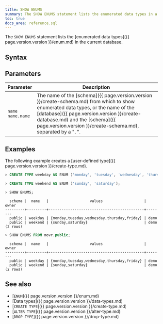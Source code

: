 ```yaml
---
title: SHOW ENUMS
summary: The SHOW ENUMS statement lists the enumerated data types in a database.
toc: true
docs_area: reference.sql
---
```


The `SHOW ENUMS` statement lists the [enumerated data types]({{ page.version.version }}/enum.md) in the current database.

## Syntax

<div>
</div>

## Parameters

Parameter | Description
----------|------------
`name`<br>`name.name` | The name of the [schema]({{ page.version.version }}/create-schema.md) from which to show enumerated data types, or the name of the [database]({{ page.version.version }}/create-database.md) and the [schema]({{ page.version.version }}/create-schema.md), separated by a "`.`".

## Examples

The following example creates a [user-defined type]({{ page.version.version }}/create-type.md).

~~~ sql
> CREATE TYPE weekday AS ENUM ('monday', 'tuesday', 'wednesday', 'thursday', 'friday');
~~~

~~~ sql
> CREATE TYPE weekend AS ENUM ('sunday', 'saturday');
~~~

~~~ sql
> SHOW ENUMS;
~~~

~~~
  schema |  name   |                   values                   | owner
---------+---------+--------------------------------------------+--------
  public | weekday | {monday,tuesday,wednesday,thursday,friday} | demo
  public | weekend | {sunday,saturday}                          | demo
(2 rows)
~~~

~~~ sql
> SHOW ENUMS FROM movr.public;
~~~

~~~
  schema |  name   |                   values                   | owner
---------+---------+--------------------------------------------+--------
  public | weekday | {monday,tuesday,wednesday,thursday,friday} | demo
  public | weekend | {sunday,saturday}                          | demo
(2 rows)
~~~


## See also

- [`ENUM`]({{ page.version.version }}/enum.md)
- [Data types]({{ page.version.version }}/data-types.md)
- [`CREATE TYPE`]({{ page.version.version }}/create-type.md)
- [`ALTER TYPE`]({{ page.version.version }}/alter-type.md)
- [`DROP TYPE`]({{ page.version.version }}/drop-type.md)